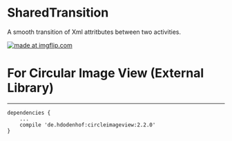 # SharedTransition
A smooth transition of Xml attritbutes between two activities.

<a href="https://imgflip.com/gif/27h7lz"><img src="https://i.imgflip.com/27h7lz.gif" title="made at imgflip.com"/></a>

# For Circular Image View (External Library)
--------------------------------------------
```
dependencies {
    ...
    compile 'de.hdodenhof:circleimageview:2.2.0'
}
```
